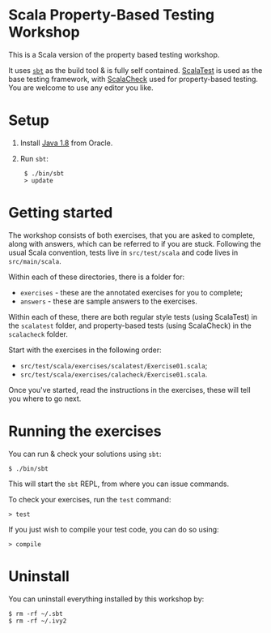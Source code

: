 # Scala Property-Based Testing Workshop

This is a Scala version of the property based testing workshop.

It uses [`sbt`](http://www.scala-sbt.org/0.13/docs/index.html) as the build tool & is fully self contained.
[ScalaTest](http://www.scalatest.org) is used as the base testing framework, with [ScalaCheck](https://www.scalacheck.org)
used for property-based testing. You are welcome to use any editor you like.

# Setup

1. Install [Java 1.8](http://www.oracle.com/technetwork/java/javase/downloads/jdk8-downloads-2133151.html) from Oracle.

1. Run `sbt`:

        $ ./bin/sbt
        > update

# Getting started

The workshop consists of both exercises, that you are asked to complete, along with answers, which can be referred to
if you are stuck. Following the usual Scala convention, tests live in `src/test/scala` and code lives in `src/main/scala`.

Within each of these directories, there is a folder for:

* `exercises` - these are the annotated exercises for you to complete;
* `answers` - these are sample answers to the exercises.

Within each of these, there are both regular style tests (using ScalaTest) in the `scalatest` folder, and property-based tests (using
ScalaCheck) in the `scalacheck` folder.

Start with the exercises in the following order:

* `src/test/scala/exercises/scalatest/Exercise01.scala`;
* `src/test/scala/exercises/calacheck/Exercise01.scala`.

Once you've started, read the instructions in the exercises, these will tell you where to go next.

# Running the exercises

You can run & check your solutions using `sbt`:

```
$ ./bin/sbt
```

This will start the `sbt` REPL, from where you can issue commands.

To check your exercises, run the `test` command:

```
> test
```

If you just wish to compile your test code, you can do so using:

```
> compile
```

# Uninstall

You can uninstall everything installed by this workshop by:

```
$ rm -rf ~/.sbt
$ rm -rf ~/.ivy2
```
